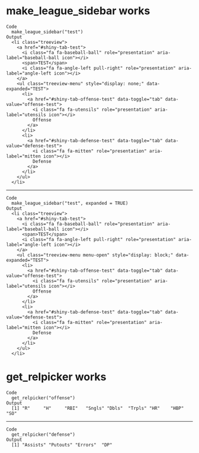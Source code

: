 # make_league_sidebar works

    Code
      make_league_sidebar("test")
    Output
      <li class="treeview">
        <a href="#shiny-tab-test">
          <i class="fa fa-baseball-ball" role="presentation" aria-label="baseball-ball icon"></i>
          <span>TEST</span>
          <i class="fa fa-angle-left pull-right" role="presentation" aria-label="angle-left icon"></i>
        </a>
        <ul class="treeview-menu" style="display: none;" data-expanded="TEST">
          <li>
            <a href="#shiny-tab-offense-test" data-toggle="tab" data-value="offense-test">
              <i class="fa fa-utensils" role="presentation" aria-label="utensils icon"></i>
              Offense
            </a>
          </li>
          <li>
            <a href="#shiny-tab-defense-test" data-toggle="tab" data-value="defense-test">
              <i class="fa fa-mitten" role="presentation" aria-label="mitten icon"></i>
              Defense
            </a>
          </li>
        </ul>
      </li>

---

    Code
      make_league_sidebar("test", expanded = TRUE)
    Output
      <li class="treeview">
        <a href="#shiny-tab-test">
          <i class="fa fa-baseball-ball" role="presentation" aria-label="baseball-ball icon"></i>
          <span>TEST</span>
          <i class="fa fa-angle-left pull-right" role="presentation" aria-label="angle-left icon"></i>
        </a>
        <ul class="treeview-menu menu-open" style="display: block;" data-expanded="TEST">
          <li>
            <a href="#shiny-tab-offense-test" data-toggle="tab" data-value="offense-test">
              <i class="fa fa-utensils" role="presentation" aria-label="utensils icon"></i>
              Offense
            </a>
          </li>
          <li>
            <a href="#shiny-tab-defense-test" data-toggle="tab" data-value="defense-test">
              <i class="fa fa-mitten" role="presentation" aria-label="mitten icon"></i>
              Defense
            </a>
          </li>
        </ul>
      </li>

# get_relpicker works

    Code
      get_relpicker("offense")
    Output
      [1] "R"     "H"     "RBI"   "Sngls" "Dbls"  "Trpls" "HR"    "HBP"   "SO"   

---

    Code
      get_relpicker("defense")
    Output
      [1] "Assists" "Putouts" "Errors"  "DP"     


